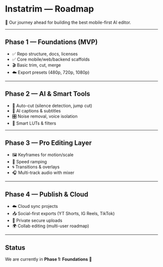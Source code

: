 # Instatrim — Roadmap  

🚀 Our journey ahead for building the best mobile-first AI editor.

---

## Phase 1 — Foundations (MVP)
- ✅ Repo structure, docs, licenses
- ✅ Core mobile/web/backend scaffolds
- 🎬 Basic trim, cut, merge
- ☁️ Export presets (480p, 720p, 1080p)

---

## Phase 2 — AI & Smart Tools
- 🤖 Auto-cut (silence detection, jump cut)
- 📝 AI captions & subtitles
- 🎛️ Noise removal, voice isolation
- 🎨 Smart LUTs & filters

---

## Phase 3 — Pro Editing Layer
- 🖼️ Keyframes for motion/scale
- 🔄 Speed ramping
- 🌀 Transitions & overlays
- 🎧 Multi-track audio with mixer

---

## Phase 4 — Publish & Cloud
- ☁️ Cloud sync projects
- 📤 Social-first exports (YT Shorts, IG Reels, TikTok)
- 🔐 Private secure uploads
- 🌍 Collab editing (multi-user roadmap)

---

## Status
We are currently in **Phase 1: Foundations** 🚧
